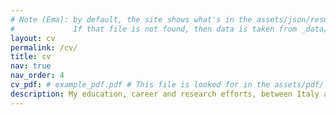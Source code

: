 ```yaml
---
# Note (Ema): by default, the site shows what's in the assets/json/resume.json file.
#             If that file is not found, then data is taken from _data/cv.yml.
layout: cv
permalink: /cv/
title: cv
nav: true
nav_order: 4
cv_pdf: # example_pdf.pdf # This file is looked for in the assets/pdf/ directory, un-comment to include the button.
description: My education, career and research efforts, between Italy and the UK.
---
```

